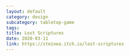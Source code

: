 ```yaml
---
layout: default
category: design
subcategory: tabletop-game
tags:
title: Lost Scriptures
date: 2020-03-11
link: https://steinea.itch.io/lost-scriptures
---
```

